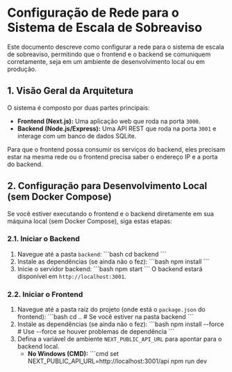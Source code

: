 # Configuração de Rede para o Sistema de Escala de Sobreaviso

Este documento descreve como configurar a rede para o sistema de escala de sobreaviso, permitindo que o frontend e o backend se comuniquem corretamente, seja em um ambiente de desenvolvimento local ou em produção.

## 1. Visão Geral da Arquitetura

O sistema é composto por duas partes principais:

- **Frontend (Next.js):** Uma aplicação web que roda na porta `3000`.
- **Backend (Node.js/Express):** Uma API REST que roda na porta `3001` e interage com um banco de dados SQLite.

Para que o frontend possa consumir os serviços do backend, eles precisam estar na mesma rede ou o frontend precisa saber o endereço IP e a porta do backend.

## 2. Configuração para Desenvolvimento Local (sem Docker Compose)

Se você estiver executando o frontend e o backend diretamente em sua máquina local (sem Docker Compose), siga estas etapas:

### 2.1. Iniciar o Backend

1.  Navegue até a pasta `backend`:
    \`\`\`bash
    cd backend
    \`\`\`
2.  Instale as dependências (se ainda não o fez):
    \`\`\`bash
    npm install
    \`\`\`
3.  Inicie o servidor backend:
    \`\`\`bash
    npm start
    \`\`\`
    O backend estará disponível em `http://localhost:3001`.

### 2.2. Iniciar o Frontend

1.  Navegue até a pasta raiz do projeto (onde está o `package.json` do frontend):
    \`\`\`bash
    cd .. # Se você estiver na pasta backend
    \`\`\`
2.  Instale as dependências (se ainda não o fez):
    \`\`\`bash
    npm install --force # Use --force se houver problemas de dependência
    \`\`\`
3.  Defina a variável de ambiente `NEXT_PUBLIC_API_URL` para apontar para o backend local.
    -   **No Windows (CMD):**
        \`\`\`cmd
        set NEXT_PUBLIC_API_URL=http://localhost:3001/api
        npm run dev
